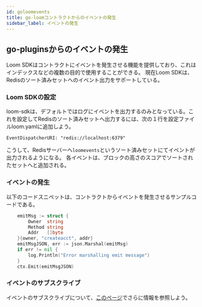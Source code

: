 ```yaml
---
id: goloomevents
title: go-loomコントラクトからのイベントの発生
sidebar_label: イベントの発生
---
```

## go-pluginsからのイベントの発生

Loom SDKはコントラクトにイベントを発生させる機能を提供しており、これはインデックスなどの複数の目的で使用することができる。 現在Loom SDKは、Redisのソート済みセットへのイベント出力をサポートしている。

### Loom SDKの設定

loom-sdkは、デフォルトではログにイベントを出力するのみとなっている。これを設定してRedisのソート済みセットへ出力するには、次の１行を設定ファイルloom.yamlに追加しよう。

    EventDispatcherURI: "redis://localhost:6379"
    

こうして、Redisサーバーへ`loomevents`というソート済みセットにてイベントが出力されるようになる。 各イベントは、ブロックの高さのスコアでソートされたセットへと追加される。

### イベントの発生

以下のコードスニペットは、コントラクトからイベントを発生させるサンプルコードである。

```go
    emitMsg := struct {
        Owner  string
        Method string
        Addr   []byte
    }{owner, "createacct", addr}
    emitMsgJSON, err := json.Marshal(emitMsg)
    if err != nil {
        log.Println("Error marshalling emit message")
    }
    ctx.Emit(emitMsgJSON)
```

### イベントのサブスクライブ

イベントのサブスクライブについて、[このページ](./loomevents)でさらに情報を参照しよう。
